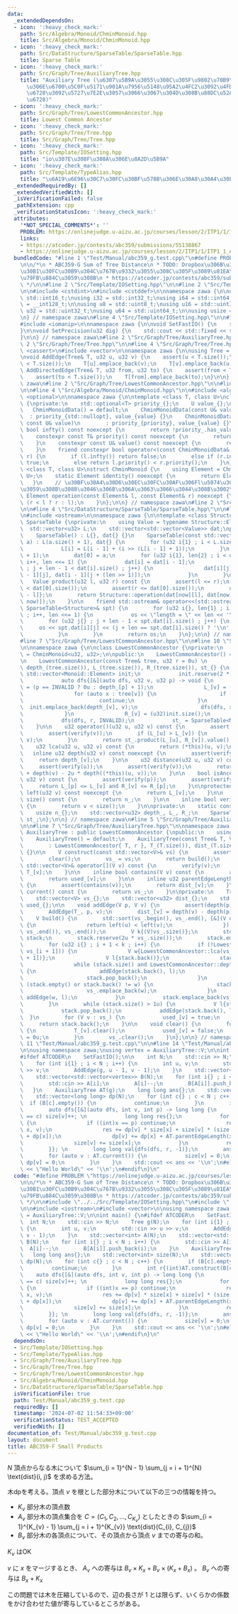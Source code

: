 ```yaml
---
data:
  _extendedDependsOn:
  - icon: ':heavy_check_mark:'
    path: Src/Algebra/Monoid/ChminMonoid.hpp
    title: Src/Algebra/Monoid/ChminMonoid.hpp
  - icon: ':heavy_check_mark:'
    path: Src/DataStructure/SparseTable/SparseTable.hpp
    title: Sparse Table
  - icon: ':heavy_check_mark:'
    path: Src/Graph/Tree/AuxiliaryTree.hpp
    title: "Auxiliary Tree (\u6307\u5B9A\u3055\u308C\u305F\u9802\u70B9\u305F\u3061\
      \u306E\u6700\u5C0F\u5171\u901A\u7956\u5148\u95A2\u4FC2\u3092\u4FDD\u3063\u3066\
      \u6728\u3092\u5727\u7E2E\u3057\u3066\u3067\u304D\u308B\u88DC\u52A9\u7684\u306A\
      \u6728)"
  - icon: ':heavy_check_mark:'
    path: Src/Graph/Tree/LowestCommonAncestor.hpp
    title: Lowest Common Ancestor
  - icon: ':heavy_check_mark:'
    path: Src/Graph/Tree/Tree.hpp
    title: Src/Graph/Tree/Tree.hpp
  - icon: ':heavy_check_mark:'
    path: Src/Template/IOSetting.hpp
    title: "io\u307E\u308F\u308A\u306E\u8A2D\u5B9A"
  - icon: ':heavy_check_mark:'
    path: Src/Template/TypeAlias.hpp
    title: "\u6A19\u6E96\u30C7\u30FC\u30BF\u578B\u306E\u30A8\u30A4\u30EA\u30A2\u30B9"
  _extendedRequiredBy: []
  _extendedVerifiedWith: []
  _isVerificationFailed: false
  _pathExtension: cpp
  _verificationStatusIcon: ':heavy_check_mark:'
  attributes:
    '*NOT_SPECIAL_COMMENTS*': ''
    PROBLEM: https://onlinejudge.u-aizu.ac.jp/courses/lesson/2/ITP1/1/ITP1_1_A
    links:
    - https://atcoder.jp/contests/abc359/submissions/55138867
    - https://onlinejudge.u-aizu.ac.jp/courses/lesson/2/ITP1/1/ITP1_1_A
  bundledCode: "#line 1 \"Test/Manual/abc359_g.test.cpp\"\n#define PROBLEM \"https://onlinejudge.u-aizu.ac.jp/courses/lesson/2/ITP1/1/ITP1_1_A\"\
    \n\n/*\n * ABC359-G Sum of Tree Distance\n * TODO: Dropbox\u306B\u30C6\u30B9\u30C8\
    \u30B1\u30FC\u30B9\u304C\u767B\u9332\u3055\u308C\u305F\u3089\u81EA\u52D5verify\u306B\
    \u79FB\u884C\u3059\u308B\n * https://atcoder.jp/contests/abc359/submissions/55138867\n\
    \ */\n\n#line 2 \"Src/Template/IOSetting.hpp\"\n\n#line 2 \"Src/Template/TypeAlias.hpp\"\
    \n\n#include <cstdint>\n#include <cstddef>\n\nnamespace zawa {\n\nusing i16 =\
    \ std::int16_t;\nusing i32 = std::int32_t;\nusing i64 = std::int64_t;\nusing i128\
    \ = __int128_t;\n\nusing u8 = std::uint8_t;\nusing u16 = std::uint16_t;\nusing\
    \ u32 = std::uint32_t;\nusing u64 = std::uint64_t;\n\nusing usize = std::size_t;\n\
    \n} // namespace zawa\n#line 4 \"Src/Template/IOSetting.hpp\"\n\n#include <iostream>\n\
    #include <iomanip>\n\nnamespace zawa {\n\nvoid SetFastIO() {\n    std::cin.tie(nullptr)->sync_with_stdio(false);\n\
    }\n\nvoid SetPrecision(u32 dig) {\n    std::cout << std::fixed << std::setprecision(dig);\n\
    }\n\n} // namespace zawa\n#line 2 \"Src/Graph/Tree/AuxiliaryTree.hpp\"\n\n#line\
    \ 2 \"Src/Graph/Tree/Tree.hpp\"\n\n#line 4 \"Src/Graph/Tree/Tree.hpp\"\n\n#include\
    \ <cassert>\n#include <vector>\n\nnamespace zawa {\n\nusing Tree = std::vector<std::vector<u32>>;\n\
    \nvoid AddEdge(Tree& T, u32 u, u32 v) {\n    assert(u < T.size());\n    assert(v\
    \ < T.size());\n    T[u].emplace_back(v);\n    T[v].emplace_back(u);\n}\n\nvoid\
    \ AddDirectedEdge(Tree& T, u32 from, u32 to) {\n    assert(from < T.size());\n\
    \    assert(to < T.size());\n    T[from].emplace_back(to);\n}\n\n} // namespace\
    \ zawa\n#line 2 \"Src/Graph/Tree/LowestCommonAncestor.hpp\"\n\n#line 2 \"Src/Algebra/Monoid/ChminMonoid.hpp\"\
    \n\n#line 4 \"Src/Algebra/Monoid/ChminMonoid.hpp\"\n\n#include <algorithm>\n#include\
    \ <optional>\n\nnamespace zawa {\n\ntemplate <class T, class U>\nclass ChminMonoidData\
    \ {\nprivate:\n    std::optional<T> priority_{};\n    U value_{};\npublic:\n \
    \   ChminMonoidData() = default;\n    ChminMonoidData(const U& value)\n      \
    \  : priority_{std::nullopt}, value_{value} {}\n    ChminMonoidData(const T& priority,\
    \ const U& value)\n        : priority_{priority}, value_{value} {}\n\n    constexpr\
    \ bool infty() const noexcept {\n        return !priority_.has_value();\n    }\n\
    \    constexpr const T& priority() const noexcept {\n        return priority_.value();\n\
    \    }\n    constexpr const U& value() const noexcept {\n        return value_;\n\
    \    }\n    friend constexpr bool operator<(const ChminMonoidData& l, const ChminMonoidData&\
    \ r) {\n        if (l.infty()) return false;\n        else if (r.infty()) return\
    \ true;\n        else return l.priority() < r.priority();\n    }\n};\n\ntemplate\
    \ <class T, class U>\nstruct ChminMonoid {\n    using Element = ChminMonoidData<T,\
    \ U>;\n    static Element identity() noexcept {\n        return Element{};\n \
    \   }\n    // \u30BF\u30A4\u30D6\u30EC\u30FC\u30AF\u306Fl\u5074\u3092\u512A\u5148\
    \u3059\u308B\u3088\u3046\u306B\u306A\u3063\u3066\u3044\u308B\u3002\n    static\
    \ Element operation(const Element& l, const Element& r) noexcept {\n        return\
    \ (r < l ? r : l);\n    }\n};\n\n} // namespace zawa\n#line 2 \"Src/DataStructure/SparseTable/SparseTable.hpp\"\
    \n\n#line 4 \"Src/DataStructure/SparseTable/SparseTable.hpp\"\n\n#line 7 \"Src/DataStructure/SparseTable/SparseTable.hpp\"\
    \n#include <ostream>\n\nnamespace zawa {\n\ntemplate <class Structure>\nclass\
    \ SparseTable {\nprivate:\n    using Value = typename Structure::Element;\n  \
    \  std::vector<u32> L;\n    std::vector<std::vector<Value>> dat;\npublic:\n\n\
    \    SparseTable() : L{}, dat{} {}\n    SparseTable(const std::vector<Value>&\
    \ a) : L(a.size() + 1), dat{} {\n        for (u32 i{1} ; i < L.size() ; i++) {\n\
    \            L[i] = L[i - 1] + (i >> (L[i - 1] + 1));\n        }\n        dat.resize(L.back()\
    \ + 1);\n        dat[0] = a;\n        for (u32 i{1}, len{2} ; i < dat.size() ;\
    \ i++, len <<= 1) {\n            dat[i] = dat[i - 1];\n            for (u32 j{}\
    \ ; j + len - 1 < dat[i].size() ; j++) {\n                dat[i][j] = Structure::operation(dat[i\
    \ - 1][j], dat[i - 1][j + (len >> 1)]);\n            }\n        }\n    }\n\n \
    \   Value product(u32 l, u32 r) const {\n        assert(l <= r);\n        assert(l\
    \ < dat[0].size());\n        assert(r <= dat[0].size());\n        u32 now{L[r\
    \ - l]};\n        return Structure::operation(dat[now][l], dat[now][r - (1 <<\
    \ now)]);\n    }\n\n    friend std::ostream& operator<<(std::ostream& os, const\
    \ SparseTable<Structure>& spt) {\n        for (u32 i{}, len{1} ; i < spt.dat.size()\
    \ ; i++, len <<= 1) {\n            os << \"length = \" << len << '\\n';\n    \
    \        for (u32 j{} ; j + len - 1 < spt.dat[i].size() ; j++) {\n           \
    \     os << spt.dat[i][j] << (j + len == spt.dat[i].size() ? '\\n' : ' ');\n \
    \           }\n        }\n        return os;\n    }\n};\n\n} // namespace zawa\n\
    #line 7 \"Src/Graph/Tree/LowestCommonAncestor.hpp\"\n\n#line 10 \"Src/Graph/Tree/LowestCommonAncestor.hpp\"\
    \n\nnamespace zawa {\n\nclass LowestCommonAncestor {\nprivate:\n    using Monoid\
    \ = ChminMonoid<u32, u32>;\n\npublic:\n    LowestCommonAncestor() = default;\n\
    \n    LowestCommonAncestor(const Tree& tree, u32 r = 0u) \n        : n_{tree.size()},\
    \ depth_(tree.size()), L_(tree.size()), R_(tree.size()), st_{} {\n           \
    \ std::vector<Monoid::Element> init;\n            init.reserve(2 * size());\n\
    \            auto dfs{[&](auto dfs, u32 v, u32 p) -> void {\n                depth_[v]\
    \ = (p == INVALID ? 0u : depth_[p] + 1);\n                L_[v] = (u32)init.size();\n\
    \                for (auto x : tree[v]) {\n                    if (x == p) {\n\
    \                        continue;\n                    }\n                  \
    \  init.emplace_back(depth_[v], v);\n                    dfs(dfs, x, v);\n   \
    \             }\n                R_[v] = (u32)init.size();\n            }};\n\
    \            dfs(dfs, r, INVALID);\n            st_ = SparseTable<Monoid>(init);\n\
    \    }\n\n    u32 operator()(u32 u, u32 v) const {\n        assert(verify(u));\n\
    \        assert(verify(v));\n        if (L_[u] > L_[v]) {\n            std::swap(u,\
    \ v);\n        }\n        return st_.product(L_[u], R_[v]).value();\n    }\n\n\
    \    u32 lca(u32 u, u32 v) const {\n        return (*this)(u, v);\n    }\n\n \
    \   inline u32 depth(u32 v) const noexcept {\n        assert(verify(v));\n   \
    \     return depth_[v];\n    }\n\n    u32 distance(u32 u, u32 v) const {\n   \
    \     assert(verify(u));\n        assert(verify(v));\n        return depth(u)\
    \ + depth(v) - 2u * depth((*this)(u, v));\n    }\n\n    bool isAncestor(u32 p,\
    \ u32 v) const {\n        assert(verify(p));\n        assert(verify(v));\n   \
    \     return L_[p] <= L_[v] and R_[v] <= R_[p];\n    }\n\nprotected:\n    u32\
    \ left(u32 v) const noexcept {\n        return L_[v];\n    }\n\n    inline usize\
    \ size() const {\n        return n_;\n    }\n\n    inline bool verify(u32 v) const\
    \ {\n        return v < size();\n    }\n\nprivate:\n    static constexpr u32 INVALID{static_cast<u32>(-1)};\n\
    \    usize n_{};\n    std::vector<u32> depth_, L_, R_;\n    SparseTable<Monoid>\
    \ st_;\n};\n\n} // namespace zawa\n#line 5 \"Src/Graph/Tree/AuxiliaryTree.hpp\"\
    \n\n#line 7 \"Src/Graph/Tree/AuxiliaryTree.hpp\"\n\nnamespace zawa {\n\nclass\
    \ AuxiliaryTree : public LowestCommonAncestor {\npublic:\n    using V = u32;\n\
    \    AuxiliaryTree() = default;\n    AuxiliaryTree(const Tree& T, V r = 0u) \n\
    \        : LowestCommonAncestor{ T, r }, T_(T.size()), dist_(T.size()), used_(T.size())\
    \ {}\n\n    V construct(const std::vector<V>& vs) {\n        assert(vs.size());\n\
    \        clear();\n        vs_ = vs;\n        return build();\n    }\n\n    const\
    \ std::vector<V>& operator[](V v) const {\n        verify(v);\n        return\
    \ T_[v];\n    }\n\n    inline bool contains(V v) const {\n        assert(verify(v));\n\
    \        return used_[v];\n    }\n\n    inline u32 parentEdgeLength(V v) const\
    \ {\n        assert(contains(v));\n        return dist_[v];\n    }\n\n    std::vector<V>\
    \ current() const {\n        return vs_;\n    }\n\nprivate:\n    Tree T_{}; \n\
    \    std::vector<V> vs_{};\n    std::vector<u32> dist_{};\n    std::vector<bool>\
    \ used_{};\n\n    void addEdge(V p, V v) {\n        assert(depth(p) < depth(v));\n\
    \        AddEdge(T_, p, v);\n        dist_[v] = depth(v) - depth(p);\n    }\n\n\
    \    V build() {\n        std::sort(vs_.begin(), vs_.end(), [&](V u, V v) -> bool\
    \ {\n                return left(u) < left(v);\n                });\n        vs_.erase(std::unique(vs_.begin(),\
    \ vs_.end()), vs_.end());\n        V k{(V)vs_.size()};\n        std::vector<V>\
    \ stack;\n        stack.reserve(2u * vs_.size());\n        stack.emplace_back(vs_[0]);\n\
    \        for (u32 i{} ; i + 1 < k ; i++) {\n            if (!LowestCommonAncestor::isAncestor(vs_[i],\
    \ vs_[i + 1])) {\n                V w{LowestCommonAncestor::lca(vs_[i], vs_[i\
    \ + 1])};\n                V l{stack.back()};\n                stack.pop_back();\n\
    \                while (stack.size() and LowestCommonAncestor::depth(w) < LowestCommonAncestor::depth(stack.back()))\
    \ {\n                    addEdge(stack.back(), l);\n                    l = stack.back();\n\
    \                    stack.pop_back();\n                }\n                if\
    \ (stack.empty() or stack.back() != w) {\n                    stack.emplace_back(w);\n\
    \                    vs_.emplace_back(w);\n                }\n               \
    \ addEdge(w, l);\n            }\n            stack.emplace_back(vs_[i + 1]);\n\
    \        }\n        while (stack.size() > 1u) {\n            V l{stack.back()};\n\
    \            stack.pop_back();\n            addEdge(stack.back(), l);\n      \
    \  }\n        for (V v : vs_) {\n            used_[v] = true;\n        }\n   \
    \     return stack.back();\n    }\n\n    void clear() {\n        for (V v : vs_)\
    \ {\n            T_[v].clear();\n            used_[v] = false;\n            dist_[v]\
    \ = 0u;\n        }\n        vs_.clear();\n    }\n};\n\n} // namespace zawa\n#line\
    \ 11 \"Test/Manual/abc359_g.test.cpp\"\n\n#line 14 \"Test/Manual/abc359_g.test.cpp\"\
    \n\nusing namespace zawa;\nusing vertex = AuxiliaryTree::V;\n\nint main() {\n\
    #ifdef ATCODER\n    SetFastIO();\n\n    int N;\n    std::cin >> N;\n    Tree g(N);\n\
    \    for (int i{1} ; i < N ; i++) {\n        int u, v;\n        std::cin >> u\
    \ >> v;\n        AddEdge(g, u - 1, v - 1);\n    }\n    std::vector<int> A(N);\n\
    \    std::vector<std::vector<vertex>> B(N);\n    for (int i{} ; i < N ; i++) {\n\
    \        std::cin >> A[i];\n        A[i]--;\n        B[A[i]].push_back(i);\n \
    \   }\n    AuxiliaryTree AT(g);\n    long long ans{};\n    std::vector<int> size(N);\n\
    \    std::vector<long long> dp(N);\n    for (int c{} ; c < N ; c++) {\n      \
    \  if (B[c].empty()) {\n            continue;\n        }\n        int r{(int)AT.construct(B[c])};\n\
    \        auto dfs{[&](auto dfs, int v, int p) -> long long {\n            if (A[v]\
    \ == c) size[v]++; \n            long long res{};\n            for (auto x : AT[v])\
    \ {\n                if ((int)x == p) continue;\n                res += dfs(dfs,\
    \ x, v);\n                res += dp[v] * size[x] + size[v] * (size[x] * AT.parentEdgeLength(x)\
    \ + dp[x]);\n                dp[v] += dp[x] + AT.parentEdgeLength(x) * size[x];\n\
    \                size[v] += size[x];\n            }\n            return res;\n\
    \        }}; \n        long long val{dfs(dfs, r, -1)};\n        ans += val;\n\
    \        for (auto v : AT.current()) {\n            size[v] = 0;\n           \
    \ dp[v] = 0;\n        }\n    }\n    std::cout << ans << '\\n';\n#else\n    std::cout\
    \ << \"Hello World\" << '\\n';\n#endif\n}\n"
  code: "#define PROBLEM \"https://onlinejudge.u-aizu.ac.jp/courses/lesson/2/ITP1/1/ITP1_1_A\"\
    \n\n/*\n * ABC359-G Sum of Tree Distance\n * TODO: Dropbox\u306B\u30C6\u30B9\u30C8\
    \u30B1\u30FC\u30B9\u304C\u767B\u9332\u3055\u308C\u305F\u3089\u81EA\u52D5verify\u306B\
    \u79FB\u884C\u3059\u308B\n * https://atcoder.jp/contests/abc359/submissions/55138867\n\
    \ */\n\n#include \"../../Src/Template/IOSetting.hpp\"\n#include \"../../Src/Graph/Tree/AuxiliaryTree.hpp\"\
    \n\n#include <iostream>\n#include <vector>\n\nusing namespace zawa;\nusing vertex\
    \ = AuxiliaryTree::V;\n\nint main() {\n#ifdef ATCODER\n    SetFastIO();\n\n  \
    \  int N;\n    std::cin >> N;\n    Tree g(N);\n    for (int i{1} ; i < N ; i++)\
    \ {\n        int u, v;\n        std::cin >> u >> v;\n        AddEdge(g, u - 1,\
    \ v - 1);\n    }\n    std::vector<int> A(N);\n    std::vector<std::vector<vertex>>\
    \ B(N);\n    for (int i{} ; i < N ; i++) {\n        std::cin >> A[i];\n      \
    \  A[i]--;\n        B[A[i]].push_back(i);\n    }\n    AuxiliaryTree AT(g);\n \
    \   long long ans{};\n    std::vector<int> size(N);\n    std::vector<long long>\
    \ dp(N);\n    for (int c{} ; c < N ; c++) {\n        if (B[c].empty()) {\n   \
    \         continue;\n        }\n        int r{(int)AT.construct(B[c])};\n    \
    \    auto dfs{[&](auto dfs, int v, int p) -> long long {\n            if (A[v]\
    \ == c) size[v]++; \n            long long res{};\n            for (auto x : AT[v])\
    \ {\n                if ((int)x == p) continue;\n                res += dfs(dfs,\
    \ x, v);\n                res += dp[v] * size[x] + size[v] * (size[x] * AT.parentEdgeLength(x)\
    \ + dp[x]);\n                dp[v] += dp[x] + AT.parentEdgeLength(x) * size[x];\n\
    \                size[v] += size[x];\n            }\n            return res;\n\
    \        }}; \n        long long val{dfs(dfs, r, -1)};\n        ans += val;\n\
    \        for (auto v : AT.current()) {\n            size[v] = 0;\n           \
    \ dp[v] = 0;\n        }\n    }\n    std::cout << ans << '\\n';\n#else\n    std::cout\
    \ << \"Hello World\" << '\\n';\n#endif\n}\n"
  dependsOn:
  - Src/Template/IOSetting.hpp
  - Src/Template/TypeAlias.hpp
  - Src/Graph/Tree/AuxiliaryTree.hpp
  - Src/Graph/Tree/Tree.hpp
  - Src/Graph/Tree/LowestCommonAncestor.hpp
  - Src/Algebra/Monoid/ChminMonoid.hpp
  - Src/DataStructure/SparseTable/SparseTable.hpp
  isVerificationFile: true
  path: Test/Manual/abc359_g.test.cpp
  requiredBy: []
  timestamp: '2024-07-02 11:54:33+09:00'
  verificationStatus: TEST_ACCEPTED
  verifiedWith: []
documentation_of: Test/Manual/abc359_g.test.cpp
layout: document
title: ABC359-F Small Products
---
```


$N$ 頂点からなる木について $\sum_{i = 1}^{N - 1} \sum_{j = i + 1}^{N} \text{dist}(i, j)$ を求める方法。

木dpを考える。頂点 $v$ を根とした部分木について以下の三つの情報を持つ。

- $K_{v}$ 部分木の頂点数
- $A_{v}$ 部分木の頂点集合を $C = (C_{1}, C_{2}, \dots, C_{K_{v}})$ としたときの $\sum_{i = 1}^{K_{v} - 1} \sum_{j = i + 1}^{K_{v}} \text{dist}(C_{i}, C_{j})$
- $B_{v}$ 部分木の各頂点について、その頂点から頂点 $v$ までの寄与の和。

$K_{v}$ はOK

$v$ に $x$ をマージするとき、 $A_{v}$ への寄与は $B_{v} \times K_{x} + B_{v} \times (K_{x} + B_{x})$ 。 $B_{v}$ への寄与は $B_{x} + K_{x}$

この問題では木を圧縮しているので、辺の長さが $1$ とは限らず、いくらかの係数をかけ合わせた値が寄与しているところがある。
